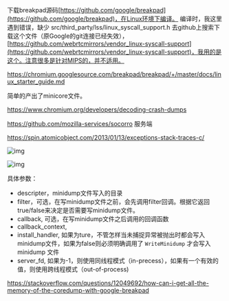 下载breakpad源码[https://github.com/google/breakpad](https://github.com/google/breakpad)，在Linux环境下编译。
 编译时，我这里遇到错误，缺少 src/third_party/lss/linux_syscall_support.h
 去github上搜索下载这个文件（原Google的git连接已经失效），[https://github.com/webrtcmirrors/vendor_linux-syscall-support](https://github.com/webrtcmirrors/vendor_linux-syscall-support)，我用的是这个。注意很多是针对MIPS的，并不适用。

https://chromium.googlesource.com/breakpad/breakpad/+/master/docs/linux_starter_guide.md

简单的产出了minicore文件。

https://www.chromium.org/developers/decoding-crash-dumps

https://github.com/mozilla-services/socorro 服务端

https://spin.atomicobject.com/2013/01/13/exceptions-stack-traces-c/





![img](https://images2015.cnblogs.com/blog/1012444/201611/1012444-20161118132103482-2030701003.png)

![img](https://upload-images.jianshu.io/upload_images/1784193-686f5ee1644fda90.png?imageMogr2/auto-orient/strip|imageView2/2/w/481/format/webp)

具体参数：

- descripter，minidump文件写入的目录
- filter，可选，在写minidump文件之前，会先调用filter回调。根据它返回true/false来决定是否需要写minidump文件。
- callback, 可选，在写minidump文件之后调用的回调函数
- callback_context,
- install_handler, 如果为ture，不管怎样当未捕捉异常被抛出时都会写入minidump文件，如果为false则必须明确调用了 `WriteMinidump` 才会写入minidump 文件
- server_fd, 如果为-1，则使用同线程模式（in-precess），如果有一个有效的值，则使用跨线程模式（out-of-process)





https://stackoverflow.com/questions/12049692/how-can-i-get-all-the-memory-of-the-coredump-with-google-breakpad